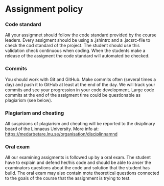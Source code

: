 # Assignment policy

### Code standard
All your assigmnet should follow the code standard provided by the course leaders. Every assigment should be using a .jshintrc and a .jscsrc-file to check the cod standard of the project. The student should use this validation check continuous when coding. When the students make a release of the assigment the code standard will automated be checked.

### Commits
You should work with Git and GitHub. Make commits often (several times a day) and push it to GitHub at least at the end of the day. We will track your commits and see your progression in your code development. Large code commits at the end of the assigment time could be questionable as plagiarism (see below).

### Plagiarism and cheating
All suspisions of plagiarism and cheating will be reported to the disiplinary board of the Linnaeus University. More info at: https://medarbetare.lnu.se/organisation/disciplinnamnd

### Oral exam
All our examining assigments is followed up by a oral exam. The student have to explain and defend her/his code and should be able to anser the examinators questions about the code and solution that the student has build.
The oral exam may also contain mote theoretical questions connected to the goals of the course that the assignment is trying to test.
